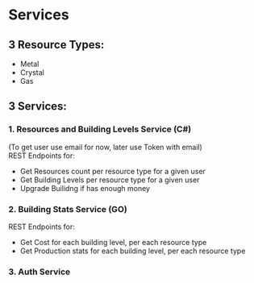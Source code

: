 # Services

## 3 Resource Types:

- Metal
- Crystal
- Gas


## 3 Services:

### 1. Resources and Building Levels Service (C#)
(To get user use email for now, later use Token with email)
</br> REST Endpoints for:
- Get Resources count per resource type for a given user
- Get Building Levels per resource type for a given user
- Upgrade Builidng if has enough money


### 2. Building Stats Service (GO)
REST Endpoints for:
- Get Cost for each building level, per each resource type
- Get Production stats for each building level, per each resource type

### 3. Auth Service
